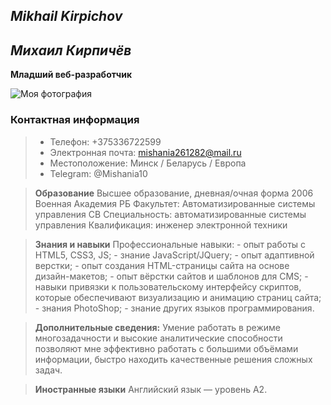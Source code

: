 ## *Mikhail Kirpichov*

## *Михаил Кирпичёв*


**Младший веб-разработчик**

![Моя фотография](https://avatars2.githubusercontent.com/u/55362084?s=400&u=ea7c85f3de6886996248e7b5b91c916fa6627031&v=4)




### Контактная информация

>-   Телефон: +375336722599
>-   Электронная почта: mishania261282@mail.ru
>-   Местоположение: Минск / Беларусь / Европа
>-   Telegram: @Mishania10

> **Образование** 
 Высшее образование, дневная/очная форма 2006  Военная Академия РБ  Факультет: Автоматизированные системы управления СВ Специальность: автоматизированные системы управления
 Квалификация: инженер электронной техники
 
  >**Знания и навыки** 
  Профессиональные навыки: - опыт работы с HTML5, CSS3, JS; - знание JavaScript/JQuery; - опыт адаптивной верстки; - опыт создания HTML-страницы сайта на основе дизайн-макетов; - опыт вёрстки сайтов и шаблонов для CMS; - навыки привязки к пользовательскому интерфейсу скриптов, которые обеспечивают визуализацию и анимацию страниц сайта; - знания PhotoShop; - знание других языков программирования. 
  
  >**Дополнительные сведения:** 
  Умение работать в режиме многозадачности и высокие аналитические способности позволяют мне эффективно работать с большими объёмами информации, быстро находить качественные решения сложных задач. 
  
  >**Иностранные языки**
 Английский язык — уровень А2.
